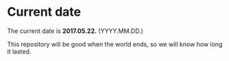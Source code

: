 # Current date

The current date is **2017.05.22.** (YYYY.MM.DD.)

This repository will be good when the world ends, so we will know how long it lasted.